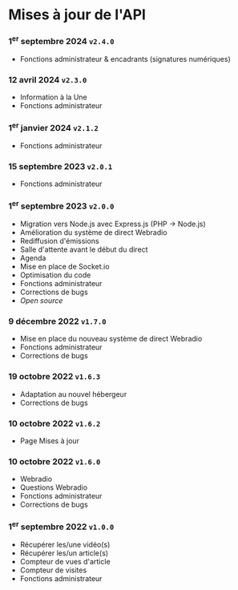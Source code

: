 # Mises à jour de l'API

### 1<sup>er</sup> septembre 2024 `v2.4.0`
- Fonctions administrateur & encadrants (signatures numériques)

### 12 avril 2024 `v2.3.0`
- Information à la Une
- Fonctions administrateur

### 1<sup>er</sup> janvier 2024 `v2.1.2`
- Fonctions administrateur

### 15 septembre 2023 `v2.0.1`
- Fonctions administrateur

### 1<sup>er</sup> septembre 2023 `v2.0.0`
- Migration vers Node.js avec Express.js (PHP -> Node.js)
- Amélioration du système de direct Webradio
- Rediffusion d'émissions
- Salle d'attente avant le début du direct
- Agenda
- Mise en place de Socket.io
- Optimisation du code
- Fonctions administrateur
- Corrections de bugs
- *Open source*

### 9 décembre 2022 `v1.7.0`
- Mise en place du nouveau système de direct Webradio
- Fonctions administrateur
- Corrections de bugs

### 19 octobre 2022 `v1.6.3`
- Adaptation au nouvel hébergeur
- Corrections de bugs

### 10 octobre 2022 `v1.6.2`
- Page Mises à jour

### 10 octobre 2022 `v1.6.0`
- Webradio
- Questions Webradio
- Fonctions administrateur
- Corrections de bugs

### 1<sup>er</sup> septembre 2022 `v1.0.0`
- Récupérer les/une vidéo(s)
- Récupérer les/un article(s)
- Compteur de vues d'article
- Compteur de visites
- Fonctions administrateur